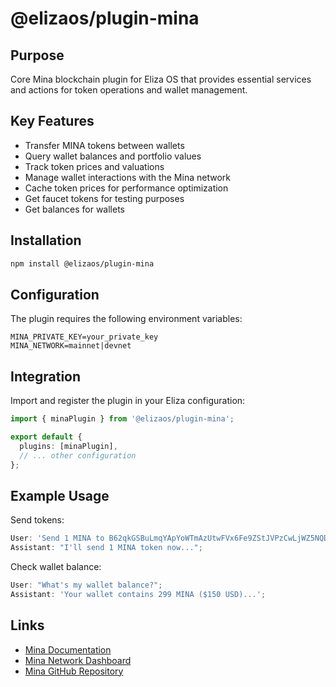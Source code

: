 # @elizaos/plugin-mina

## Purpose
Core Mina blockchain plugin for Eliza OS that provides essential services and actions for token operations and wallet management.

## Key Features
- Transfer MINA tokens between wallets
- Query wallet balances and portfolio values
- Track token prices and valuations
- Manage wallet interactions with the Mina network
- Cache token prices for performance optimization
- Get faucet tokens for testing purposes
- Get balances for wallets

## Installation
```bash
npm install @elizaos/plugin-mina
```

## Configuration
The plugin requires the following environment variables:
```env
MINA_PRIVATE_KEY=your_private_key
MINA_NETWORK=mainnet|devnet
```

## Integration
Import and register the plugin in your Eliza configuration:
```typescript
import { minaPlugin } from '@elizaos/plugin-mina';

export default {
  plugins: [minaPlugin],
  // ... other configuration
};
```

## Example Usage
Send tokens:
```typescript
User: 'Send 1 MINA to B62qkGSBuLmqYApYoWTmAzUtwFVx6Fe9ZStJVPzCwLjWZ5NQDYTiqEU';
Assistant: "I'll send 1 MINA token now...";
```

Check wallet balance:
```typescript
User: "What's my wallet balance?";
Assistant: 'Your wallet contains 299 MINA ($150 USD)...';
```

## Links
- [Mina Documentation](https://docs.minaprotocol.com/)
- [Mina Network Dashboard](https://minascan.io/)
- [Mina GitHub Repository](https://github.com/MinaProtocol/mina)
